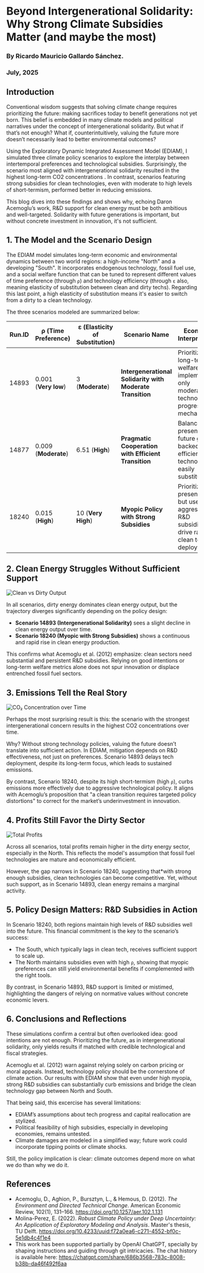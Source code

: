 # Beyond Intergenerational Solidarity: Why Strong Climate Subsidies Matter (and maybe the most)
### By Ricardo Mauricio Gallardo Sánchez. 
### July, 2025

## Introduction

Conventional wisdom suggests that solving climate change requires prioritizing the future: making sacrifices today to benefit generations not yet born. This belief is embedded in many climate models and political narratives under the concept of intergenerational solidarity. But what if that’s not enough? What if, counterintuitively, valuing the future more doesn’t necessarily lead to better environmental outcomes?

Using the Exploratory Dynamic Integrated Assessment Model (EDIAM), I simulated three climate policy scenarios to explore the interplay between intertemporal preferences and technological subsidies. Surprisingly, the scenario most aligned with intergenerational solidarity resulted in the highest long-term CO2 concentrations . In contrast, scenarios featuring strong subsidies for clean technologies, even with moderate to high levels of short-termism, performed better in reducing emissions.

This blog dives into these findings and shows why, echoing Daron Acemoglu’s work, R&D support for clean energy must be both ambitious and well-targeted. Solidarity with future generations is important, but without concrete investment in innovation, it's not sufficient.


## 1. The Model and the Scenario Design

The EDIAM model simulates long-term economic and environmental dynamics between two world regions: a high-income "North" and a developing "South". It incorporates endogenous technology, fossil fuel use, and a social welfare function that can be tuned to represent different values of time preference (through `ρ`) and technology efficiency (through `ε` also, meaning elasticity of substitution between clean and dirty techs). Regarding this last point, a high elasticity of substitution means it's easier to switch from a dirty to a clean technology.

The three scenarios modeled are summarized below:

| Run.ID | ρ (Time Preference)     | ε (Elasticity of Substitution)     | Scenario Name                                      | Economic Interpretation                                                                                   |
|--------|--------------------------|--------------------------|---------------------------------------------------|-----------------------------------------------------------------------------------------------------------|
| 14893  | 0.001 (**Very low**)     | 3 (**Moderate**)         | **Intergenerational Solidarity with Moderate Transition** | Prioritizes long-term welfare, but implements only moderate technological progress mechanisms.         |
| 14877  | 0.009 (**Moderate**)     | 6.51 (**High**)          | **Pragmatic Cooperation with Efficient Transition** | Balances present and future gains, backed by efficient clean technology, easily substitued.        |
| 18240  | 0.015 (**High**)         | 10 (**Very High**)       | **Myopic Policy with Strong Subsidies**            | Prioritizes present gains, but uses aggressive R&D subsidies to drive rapid clean tech deployment.     |


## 2. Clean Energy Struggles Without Sufficient Support
![Clean vs Dirty Output](output/plots/CleanvsDirtyOutput.png)

In all scenarios, dirty energy dominates clean energy output, but the trajectory diverges significantly depending on the policy design:

- **Scenario 14893 (Intergenerational Solidarity)** sees a slight decline in clean energy output over time.
- **Scenario 18240 (Myopic with Strong Subsidies)** shows a continuous and rapid rise in clean energy production.

This confirms what Acemoglu et al. (2012) emphasize: clean sectors need substantial and persistent R&D subsidies. Relying on good intentions or long-term welfare metrics alone does not spur innovation or displace entrenched fossil fuel sectors.


## 3. Emissions Tell the Real Story

![CO₂ Concentration over Time](output/plots/CO2Concentration.png)

Perhaps the most surprising result is this: the scenario with the strongest intergenerational concern results in the highest CO2 concentrations over time.

Why? Without strong technology policies, valuing the future doesn’t translate into sufficient action. In EDIAM, mitigation depends on R&D effectiveness, not just on preferences. Scenario 14893 delays tech deployment, despite its long-term focus, which leads to sustained emissions.

By contrast, Scenario 18240, despite its high short-termism (high `ρ`), curbs emissions more effectively due to aggressive technological policy. It aligns with Acemoglu’s proposition that "a clean transition requires targeted policy distortions" to correct for the market’s underinvestment in innovation.

## 4. Profits Still Favor the Dirty Sector

![Total Profits](output/plots/TotalProfits.png)

Across all scenarios, total profits remain higher in the dirty energy sector, especially in the North. This reflects the model's assumption that fossil fuel technologies are mature and economically efficient.

However, the gap narrows in Scenario 18240, suggesting that*with strong enough subsidies, clean technologies can become competitive. Yet, without such support, as in Scenario 14893, clean energy remains a marginal activity.


## 5. Policy Design Matters: R&D Subsidies in Action

In Scenario 18240, both regions maintain high levels of R&D subsidies well into the future. This financial commitment is the key to the scenario’s success:

- The South, which typically lags in clean tech, receives sufficient support to scale up.
- The North maintains subsidies even with high `ρ`, showing that myopic preferences can still yield environmental benefits if complemented with the right tools.

By contrast, in Scenario 14893, R&D support is limited or mistimed, highlighting the dangers of relying on normative values without concrete economic levers.

## 6. Conclusions and Reflections

These simulations confirm a central but often overlooked idea: good intentions are not enough. Prioritizing the future, as in intergenerational solidarity, only yields results if matched with credible technological and fiscal strategies.

Acemoglu et al. (2012) warn against relying solely on carbon pricing or moral appeals. Instead, technology policy should be the cornerstone of climate action. Our results with EDIAM show that even under high myopia, strong R&D subsidies can substantially curb emissions and bridge the clean technology gap between North and South.

That being said, this excercise has several limitations: 
- EDIAM’s assumptions about tech progress and capital reallocation are stylized.
- Political feasibility of high subsidies, especially in developing economies, remains untested.
- Climate damages are modeled in a simplified way; future work could incorporate tipping points or climate shocks.

Still, the policy implication is clear: climate outcomes depend more on what we do than why we do it.


## References

- Acemoglu, D., Aghion, P., Bursztyn, L., & Hemous, D. (2012). *The Environment and Directed Technical Change*. American Economic Review, 102(1), 131–166. https://doi.org/10.1257/aer.102.1.131
- Molina-Perez, E. (2022). *Robust Climate Policy under Deep Uncertainty: An Application of Exploratory Modeling and Analysis*. Master's thesis, TU Delft. https://doi.org/10.4233/uuid:f72a0ea6-c271-4552-bf0c-5e1db4c4f1e4
- This work has been supported partially by OpenAI ChatGPT, specially by shaping instructions and guiding through git intricacies. The chat history is available here: https://chatgpt.com/share/686b3568-783c-8008-b38b-da46f492f6aa



